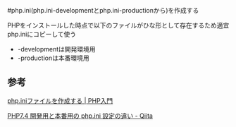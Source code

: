 #php.ini(php.ini-developmentとphp.ini-productionから)を作成する

PHPをインストールした時点で以下のファイルがひな形として存在するため適宜php.iniにコピーして使う
* -developmentは開発環境用
* -productionは本番環境用

## 参考
[php.iniファイルを作成する | PHP入門](https://www.javadrive.jp/php/install/index5.html)

[PHP7.4 開発用と本番用の php.ini 設定の違い - Qiita](https://qiita.com/ucan-lab/items/86f1498de569f4a5e16b)